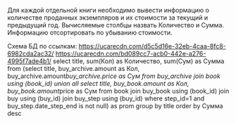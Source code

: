 Для каждой отдельной книги необходимо вывести информацию о количестве проданных экземпляров и их стоимости за текущий и предыдущий год.
Вычисляемые столбцы назвать Количество и Сумма. Информацию отсортировать по убыванию стоимости.

Схема БД по ссылкам: https://ucarecdn.com/d5c5d16e-32eb-4caa-8fc8-6982cda2ac32/
					 https://ucarecdn.com/bd089cc7-acb0-442e-a276-4995f7ade4b1/
select title, sum(Кол) as Количество, sum(Сум) as Сумма
from
    (select title, buy_archive.amount as Кол, buy_archive.amount*buy_archive.price as Сум
    from buy_archive
    join book using (book_id)
   union all
    select title, buy_book.amount as Кол, buy_book.amount*price as Сум
    from book
    join buy_book using (book_id)
    join buy using (buy_id)
    join buy_step using (buy_id)
    where step_id=1 and buy_step.date_step_end is not null) as prom
group by title
order by Сумма desc